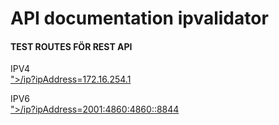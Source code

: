 ---
---
API documentation ipvalidator
=========================

<div>
    <h4>TEST ROUTES FÖR REST API</h4>
    <p>IPV4<br><a href="<?= url("ip?ipAddress=172.16.254.1"); ?>">/ip?ipAddress=172.16.254.1</a></p>
    <p>IPV6<br><a href="<?= url("ip?ipAddress=2001:4860:4860::8844"); ?>">/ip?ipAddress=2001:4860:4860::8844</a></p>
</div>
